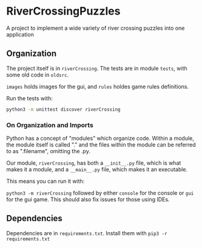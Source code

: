 # RiverCrossingPuzzles
A project to implement a wide variety of river crossing puzzles into one application

## Organization

The project itself is in `riverCrossing`. The tests are in module `tests`, with some old code in
`oldsrc`.

`images` holds images for the gui, and `rules` holdes game rules definitions.

Run the tests with:

```bash
python3 -m unittest discover riverCrossing
```

### On Organization and Imports

Python has a concept of "modules" which organize code. Within a module, the module
itself is called "." and the files within the module can be referred to as ".filename",
omitting the .py.

Our module, `riverCrossing`, has both a `__init__.py` file, which is what makes it a
module, and a `__main__.py` file, which makes it an executable.

This means you can run it with:

`python3 -m riverCrossing` followed by either `console` for the console or `gui` for the
gui game. This should also fix issues for those using IDEs.

## Dependencies
Dependencies are in `requirements.txt`. Install them with `pip3 -r requirements.txt`
